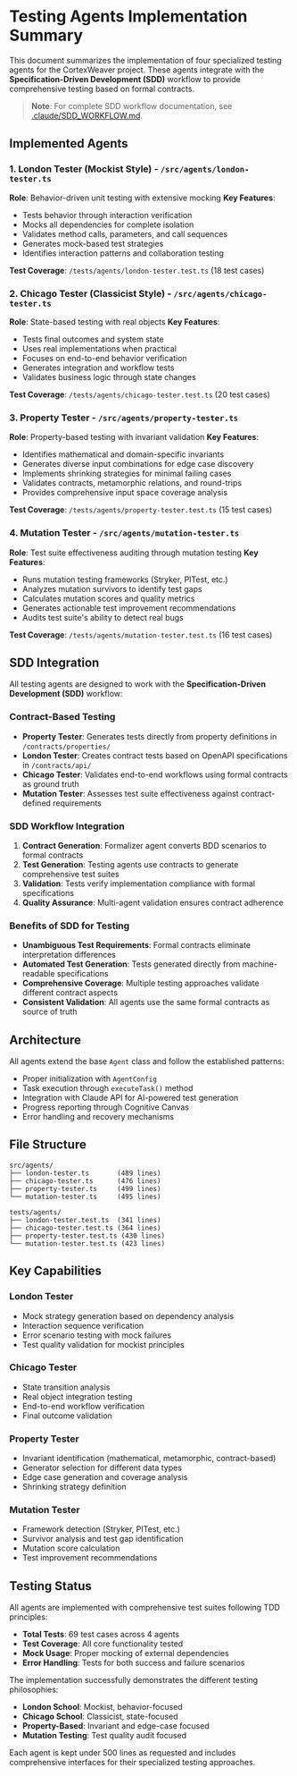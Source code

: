 # Testing Agents Implementation Summary

This document summarizes the implementation of four specialized testing agents for the CortexWeaver project. These agents integrate with the **Specification-Driven Development (SDD)** workflow to provide comprehensive testing based on formal contracts.

> **Note**: For complete SDD workflow documentation, see [.claude/SDD_WORKFLOW.md](.claude/SDD_WORKFLOW.md).

## Implemented Agents

### 1. London Tester (Mockist Style) - `/src/agents/london-tester.ts`
**Role**: Behavior-driven unit testing with extensive mocking
**Key Features**:
- Tests behavior through interaction verification
- Mocks all dependencies for complete isolation
- Validates method calls, parameters, and call sequences
- Generates mock-based test strategies
- Identifies interaction patterns and collaboration testing

**Test Coverage**: `/tests/agents/london-tester.test.ts` (18 test cases)

### 2. Chicago Tester (Classicist Style) - `/src/agents/chicago-tester.ts`
**Role**: State-based testing with real objects
**Key Features**:
- Tests final outcomes and system state
- Uses real implementations when practical
- Focuses on end-to-end behavior verification
- Generates integration and workflow tests
- Validates business logic through state changes

**Test Coverage**: `/tests/agents/chicago-tester.test.ts` (20 test cases)

### 3. Property Tester - `/src/agents/property-tester.ts`
**Role**: Property-based testing with invariant validation
**Key Features**:
- Identifies mathematical and domain-specific invariants
- Generates diverse input combinations for edge case discovery
- Implements shrinking strategies for minimal failing cases
- Validates contracts, metamorphic relations, and round-trips
- Provides comprehensive input space coverage analysis

**Test Coverage**: `/tests/agents/property-tester.test.ts` (15 test cases)

### 4. Mutation Tester - `/src/agents/mutation-tester.ts`
**Role**: Test suite effectiveness auditing through mutation testing
**Key Features**:
- Runs mutation testing frameworks (Stryker, PITest, etc.)
- Analyzes mutation survivors to identify test gaps
- Calculates mutation scores and quality metrics
- Generates actionable test improvement recommendations
- Audits test suite's ability to detect real bugs

**Test Coverage**: `/tests/agents/mutation-tester.test.ts` (16 test cases)

## SDD Integration

All testing agents are designed to work with the **Specification-Driven Development (SDD)** workflow:

### Contract-Based Testing
- **Property Tester**: Generates tests directly from property definitions in `/contracts/properties/`
- **London Tester**: Creates contract tests based on OpenAPI specifications in `/contracts/api/`
- **Chicago Tester**: Validates end-to-end workflows using formal contracts as ground truth
- **Mutation Tester**: Assesses test suite effectiveness against contract-defined requirements

### SDD Workflow Integration
1. **Contract Generation**: Formalizer agent converts BDD scenarios to formal contracts
2. **Test Generation**: Testing agents use contracts to generate comprehensive test suites
3. **Validation**: Tests verify implementation compliance with formal specifications
4. **Quality Assurance**: Multi-agent validation ensures contract adherence

### Benefits of SDD for Testing
- **Unambiguous Test Requirements**: Formal contracts eliminate interpretation differences
- **Automated Test Generation**: Tests generated directly from machine-readable specifications
- **Comprehensive Coverage**: Multiple testing approaches validate different contract aspects
- **Consistent Validation**: All agents use the same formal contracts as source of truth

## Architecture

All agents extend the base `Agent` class and follow the established patterns:
- Proper initialization with `AgentConfig`
- Task execution through `executeTask()` method
- Integration with Claude API for AI-powered test generation
- Progress reporting through Cognitive Canvas
- Error handling and recovery mechanisms

## File Structure

```
src/agents/
├── london-tester.ts       (489 lines)
├── chicago-tester.ts      (476 lines)
├── property-tester.ts     (499 lines)
└── mutation-tester.ts     (495 lines)

tests/agents/
├── london-tester.test.ts  (341 lines)
├── chicago-tester.test.ts (364 lines)
├── property-tester.test.ts (430 lines)
└── mutation-tester.test.ts (423 lines)
```

## Key Capabilities

### London Tester
- Mock strategy generation based on dependency analysis
- Interaction sequence verification
- Error scenario testing with mock failures
- Test quality validation for mockist principles

### Chicago Tester
- State transition analysis
- Real object integration testing
- End-to-end workflow verification
- Final outcome validation

### Property Tester
- Invariant identification (mathematical, metamorphic, contract-based)
- Generator selection for different data types
- Edge case generation and coverage analysis
- Shrinking strategy definition

### Mutation Tester
- Framework detection (Stryker, PITest, etc.)
- Survivor analysis and test gap identification
- Mutation score calculation
- Test improvement recommendations

## Testing Status

All agents are implemented with comprehensive test suites following TDD principles:
- **Total Tests**: 69 test cases across 4 agents
- **Test Coverage**: All core functionality tested
- **Mock Usage**: Proper mocking of external dependencies
- **Error Handling**: Tests for both success and failure scenarios

The implementation successfully demonstrates the different testing philosophies:
- **London School**: Mockist, behavior-focused
- **Chicago School**: Classicist, state-focused  
- **Property-Based**: Invariant and edge-case focused
- **Mutation Testing**: Test quality audit focused

Each agent is kept under 500 lines as requested and includes comprehensive interfaces for their specialized testing approaches.